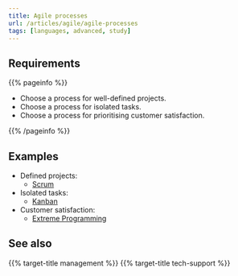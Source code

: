 ```yaml
---
title: Agile processes
url: /articles/agile/agile-processes
tags: [languages, advanced, study]
---
```


## Requirements

{{% pageinfo %}}

* Choose a process for well-defined projects.
* Choose a process for isolated tasks.
* Choose a process for prioritising customer satisfaction.

{{% /pageinfo %}}

## Examples

* Defined projects:
  * [Scrum](https://en.wikipedia.org/wiki/Scrum_(software_development))
* Isolated tasks:
  * [Kanban](https://en.wikipedia.org/wiki/Kanban)
* Customer satisfaction:
  * [Extreme Programming](https://en.wikipedia.org/wiki/Extreme_programming)

## See also

{{% target-title management %}}
{{% target-title tech-support %}}
